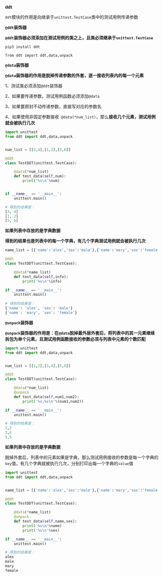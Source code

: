 **ddt**

`ddt`模块的作用是向继承于`unittest.TestCase`类中的测试用例传递参数



**`@ddt`装饰器**

**`@ddt`装饰器必须添加在测试用例的类之上，且类必须继承于`unittest.TestCase`**

`pip3 install ddt`

```
from ddt import ddt,data,unpack
```



**`@data`装饰器**

**`@data`装饰器的作用是脱掉传递参数的外套，逐一接收列表内的每一个元素**

1、测试类必须添加`@ddt`装饰器

2、如果要传递参数，测试用例函数必须添加`@data`

3、如果要原封不动传递参数，直接写对应的参数名

4、如果使用非固定参数接收` @data(*num_list)`，那么**接收几个元素，测试用例就会被执行几次**

```python
import unittest
from ddt import ddt,data,unpack


num_list = [[3,4],[1,2],[5,6]]

@ddt
class TestDDT(unittest.TestCase):

    @data(*num_list)
    def test_data(self,num):
        print('%s\n'%num)


if __name__ == '__main__':
    unittest.main()

# 得到的结果是：
[3, 4]
[1, 2]
[5, 6]
```



**如果列表中存放的是字典数据**

**得到的结果也是列表中的每一个字典，有几个字典测试用例就会被执行几次**

```python
name_list = [{'name':'alex','sex':'male'},{'name':'mary','sex':'female'}]

@ddt
class TestDDT(unittest.TestCase):

    @data(*name_list)
    def test_data(self,info):
        print('%s\n'%info)

if __name__ == '__main__':
    unittest.main()
    
# 得到的结果是：
{'name': 'alex', 'sex': 'male'}
{'name': 'mary', 'sex': 'female'}
```





**`@unpack`装饰器**

**`@unpack`装饰器的作用是：在`@data`脱掉最外层外套后，将列表中的其一元素继续拆包为单个元素，且测试用例函数接收的参数必须与列表中元素的个数匹配**

```python
import unittest
from ddt import ddt,data,unpack


num_list = [[1,2],[3,4],[5,6]]

@ddt
class TestDDT(unittest.TestCase):

    @data(*num_list)
    @unpack
    def test_data(self,num1,num2):
        print('%s,%s\n'%(num1,num2))

if __name__ == '__main__':
    unittest.main()

# 得到的结果是：
1,2
3,4
5,6
```



**如果列表中存放的是字典数据**

脱掉外套后，列表中的元素如果是字典，那么测试用例接收的参数是每一个字典的`key`值，有几个字典就被执行几次，分别打印出每一个字典的`value`值

```python
import unittest
from ddt import ddt,data,unpack


name_list = [{'name':'alex','sex':'male'},{'name':'mary','sex':'female'}]

@ddt
class TestDDT(unittest.TestCase):

    @data(*name_list)
    @unpack
    def test_data(self,name,sex):
        print('%s\n'%name)
        print('%s\n'%sex)

if __name__ == '__main__':
    unittest.main()

# 得到的结果是：
alex
male
mary
female
```
